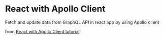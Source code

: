 # React with Apollo Client

Fetch and update data from GraphQL API in react app by using Apollo client

from [React with Apollo Client tutorial](https://reactgo.com/graphql-react-apollo-client/)
